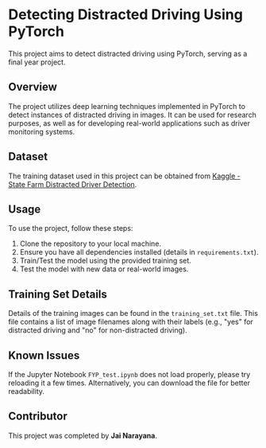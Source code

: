# Detecting Distracted Driving Using PyTorch

This project aims to detect distracted driving using PyTorch, serving as a final year project.

## Overview

The project utilizes deep learning techniques implemented in PyTorch to detect instances of distracted driving in images. It can be used for research purposes, as well as for developing real-world applications such as driver monitoring systems.

## Dataset

The training dataset used in this project can be obtained from [Kaggle - State Farm Distracted Driver Detection](https://www.kaggle.com/c/state-farm-distracted-driver-detection).

## Usage

To use the project, follow these steps:

1. Clone the repository to your local machine.
2. Ensure you have all dependencies installed (details in `requirements.txt`).
3. Train/Test the model using the provided training set.
4. Test the model with new data or real-world images.

## Training Set Details

Details of the training images can be found in the `training_set.txt` file. This file contains a list of image filenames along with their labels (e.g., "yes" for distracted driving and "no" for non-distracted driving).

## Known Issues

If the Jupyter Notebook `FYP_test.ipynb` does not load properly, please try reloading it a few times. Alternatively, you can download the file for better readability.

## Contributor

This project was completed by **Jai Narayana**.
